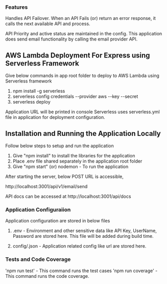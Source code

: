 ### Features

Handles API Failover. When an API Fails (or) return an error response, it calls the next available API and process.

API Priority and active status are maintained in the config. This application does send email functionality by calling the email provider API.

## AWS Lambda Deployment For Express using Serverless Framework

Give below commands in app root folder to deploy to AWS Lambda using Serverless framework

1. npm install -g serverless
2. serverless config credentials --provider aws --key <AccessKey> --secret <SecretKey>
3. serverless deploy

Application URL will be printed in console
Serverless uses serverless.yml file in application for deployment configuration.

## Installation and Running the Application Locally

Follow below steps to setup and run the application

1. Give "npm install" to install the libraries for the application
2. Place .env file shared separately in the application root folder
3. Give "npm start" (or) nodemon - To run the application

After starting the server, below POST URL is accessible,

http://localhost:3001/api/v1/email/send

API docs can be accessed at
http://localhost:3001/api/docs

### Application Configuraiion

Application configuration are stored in below files

1. .env - Environment and other sensitive data like API Key, UserName, Password are stored here.
   This file will be added during build time.

2. config/<Environment>.json - Application related config like url are stored here.

### Tests and Code Coverage

'npm run test' - This command runs the test cases
'npm run coverage' - This command runs the code coverage.
